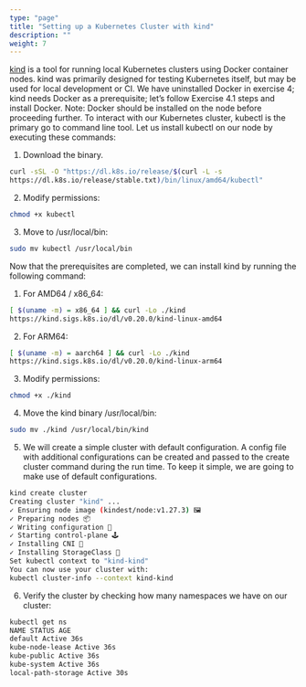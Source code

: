 ```yaml
---
type: "page"
title: "Setting up a Kubernetes Cluster with kind"
description: ""
weight: 7
---
```


[kind](https://kind.sigs.k8s.io/) is a tool for running local Kubernetes clusters using Docker container nodes. kind was primarily designed for testing Kubernetes itself, but may be used for local development or CI. We have uninstalled Docker in exercise 4; kind needs Docker as a prerequisite; let’s follow Exercise 4.1 steps and install Docker.
Note: Docker should be installed on the node before proceeding further.
To interact with our Kubernetes cluster, kubectl is the primary go to command line tool. Let us install kubectl on our node by executing these commands:

1. Download the binary.

```bash
curl -sSL -O "https://dl.k8s.io/release/$(curl -L -s
https://dl.k8s.io/release/stable.txt)/bin/linux/amd64/kubectl"
```

2. Modify permissions:

```bash
chmod +x kubectl
```

3. Move to /usr/local/bin:

```bash
sudo mv kubectl /usr/local/bin
```

Now that the prerequisites are completed, we can install kind by running the following command:

1. For AMD64 / x86_64:

```bash
[ $(uname -m) = x86_64 ] && curl -Lo ./kind
https://kind.sigs.k8s.io/dl/v0.20.0/kind-linux-amd64
```

2. For ARM64:

```bash
[ $(uname -m) = aarch64 ] && curl -Lo ./kind
https://kind.sigs.k8s.io/dl/v0.20.0/kind-linux-arm64
```

3. Modify permissions:

```bash
chmod +x ./kind
```

4. Move the kind binary /usr/local/bin:

```bash
sudo mv ./kind /usr/local/bin/kind
```

5. We will create a simple cluster with default configuration. A config file with additional configurations can be
created and passed to the create cluster command during the run time. To keep it simple, we are going to
make use of default configurations.

```bash
kind create cluster
Creating cluster "kind" ...
✓ Ensuring node image (kindest/node:v1.27.3) 🖼
✓ Preparing nodes 📦
✓ Writing configuration 📜
✓ Starting control-plane 🕹
✓ Installing CNI 🔌
✓ Installing StorageClass 💾
Set kubectl context to "kind-kind"
You can now use your cluster with:
kubectl cluster-info --context kind-kind
```

6. Verify the cluster by checking how many namespaces we have on our cluster:

```bash
kubectl get ns
NAME STATUS AGE
default Active 36s
kube-node-lease Active 36s
kube-public Active 36s
kube-system Active 36s
local-path-storage Active 30s
```
